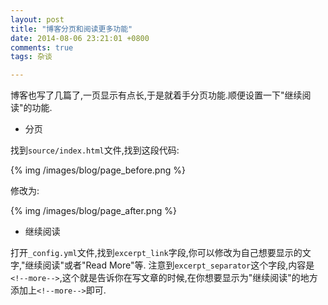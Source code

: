 ```yaml
---
layout: post
title: "博客分页和阅读更多功能"
date: 2014-08-06 23:21:01 +0800
comments: true
tags: 杂谈

---
```


博客也写了几篇了,一页显示有点长,于是就着手分页功能.顺便设置一下"继续阅读"的功能.

* 分页

找到`source/index.html`文件,找到这段代码:

{% img /images/blog/page_before.png %}


修改为:

{% img /images/blog/page_after.png %}

    
* 继续阅读

打开`_config.yml`文件,找到`excerpt_link`字段,你可以修改为自己想要显示的文字,"继续阅读"或者"Read More"等.
注意到`excerpt_separator`这个字段,内容是`<!--more-->`,这个就是告诉你在写文章的时候,在你想要显示为"继续阅读"的地方添加上`<!--more-->`即可.